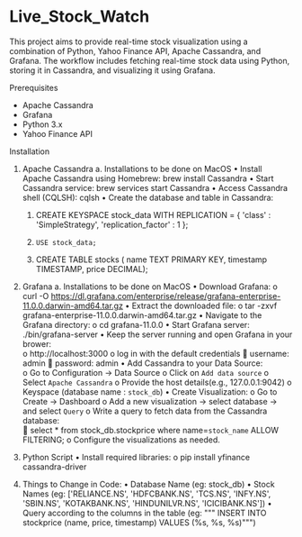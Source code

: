 # Live_Stock_Watch

This project aims to provide real-time stock visualization using a combination of Python, Yahoo Finance API, Apache Cassandra, and Grafana. The workflow includes fetching real-time stock data using Python, storing it in Cassandra, and visualizing it using Grafana.

Prerequisites

- Apache Cassandra
- Grafana
- Python 3.x
- Yahoo Finance API

Installation

1.	Apache Cassandra
  a.	Installations to be done on MacOS
    •	Install Apache Cassandra using Homebrew: brew install Cassandra
    •	Start Cassandra service:  brew services start Cassandra
    •	Access Cassandra shell (CQLSH): cqlsh
    •	Create the database and table in Cassandra:
      1.	CREATE KEYSPACE stock_data WITH REPLICATION = { 'class' : 'SimpleStrategy', 'replication_factor' : 1 };
      2.	 USE stock_data;
      3.	CREATE TABLE stocks (
        					name TEXT PRIMARY KEY,
        					timestamp TIMESTAMP,
        					price DECIMAL);

2.	Grafana
   a.	Installations to be done on MacOS
      •	Download Grafana:
        o	curl -O https://dl.grafana.com/enterprise/release/grafana-enterprise-11.0.0.darwin-amd64.tar.gz
      •	Extract the downloaded file: 
        o	tar -zxvf grafana-enterprise-11.0.0.darwin-amd64.tar.gz
      •	Navigate to the Grafana directory: 
        o	 cd grafana-11.0.0
      •	Start Grafana server:  ./bin/grafana-server
      •	Keep the server running  and open Grafana in your brower:  
        o	http://localhost:3000
        o	log in with the default credentials 
          	username: admin
          	password: admin
      •	Add Cassandra to your Data Source:  
        o	Go to Configuration -> Data Source
        o  Click on `Add data source`
        o	Select `Apache Cassandra`
        o	Provide the host details(e.g., 127.0.0.1:9042)
        o	Keyspace (database name : `stock_db`)
      •	Create Visualization:
        o	Go to Create -> Dashboard
        o	Add a new visualization -> select database -> and select `Query`
        o	Write a query to fetch data from the Cassandra database:  
          	select * from stock_db.stockprice where name=`stock_name` ALLOW FILTERING;
        o	Configure the visualizations as needed.

3.	Python Script
  •	Install required libraries:
   o	pip install yfinance cassandra-driver

4.	Things to Change in Code:
  •	Database Name (eg: stock_db)
  •	Stock Names (eg: ['RELIANCE.NS', 'HDFCBANK.NS', 'TCS.NS', 'INFY.NS', 'SBIN.NS', 'KOTAKBANK.NS', 'HINDUNILVR.NS', 'ICICIBANK.NS'])
  •	Query according to the columns in the table (eg: """ INSERT INTO stockprice (name, price, timestamp) VALUES (%s, %s, %s)""")

